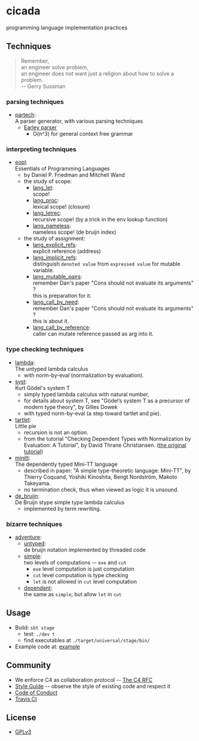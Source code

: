 # cicada

programming language implementation practices

## Techniques

> Remember,<br>
> an engineer solve problem,<br>
> an engineer does not want just a religion about how to solve a problem.<br>
> -- Gerry Sussman

### parsing techniques

- [partech](https://github.com/xieyuheng/cicada/tree/master/src/main/scala/xieyuheng/partech):<br>
  A parser generator, with various parsing techniques
  - [Earley parser](https://github.com/xieyuheng/cicada/tree/master/src/main/scala/xieyuheng/partech/parsing_techniques/Earley.scala)
    - O(n^3) for general context free grammar

### interpreting techniques

- [eopl](https://github.com/xieyuheng/cicada/tree/master/src/main/scala/xieyuheng/eopl):<br>
  Essentials of Programming Languages
  - by Daniel P. Friedman and Mitchell Wand
  - the study of scope:
    - [lang_let](https://github.com/xieyuheng/cicada/tree/master/src/main/scala/xieyuheng/eopl/lang_let):<br>
      scope!
    - [lang_proc](https://github.com/xieyuheng/cicada/tree/master/src/main/scala/xieyuheng/eopl/lang_proc):<br>
      lexical scope! (closure)
    - [lang_letrec](https://github.com/xieyuheng/cicada/tree/master/src/main/scala/xieyuheng/eopl/lang_letrec):<br>
      recursive scope! (by a trick in the env lookup function)
    - [lang_nameless](https://github.com/xieyuheng/cicada/tree/master/src/main/scala/xieyuheng/eopl/lang_nameless):<br>
      nameless scope! (de bruijn index)
  - the study of assignment:
    - [lang_explicit_refs](https://github.com/xieyuheng/cicada/tree/master/src/main/scala/xieyuheng/eopl/lang_explicit_refs):<br>
      explicit reference (address)
    - [lang_implicit_refs](https://github.com/xieyuheng/cicada/tree/master/src/main/scala/xieyuheng/eopl/lang_implicit_refs):<br>
      distinguish `denoted value` from `expressed value` for mutable variable.
    - [lang_mutable_pairs](https://github.com/xieyuheng/cicada/tree/master/src/main/scala/xieyuheng/eopl/lang_mutable_pairs):<br>
      remember Dan's paper "Cons should not evaluate its arguments" ? <br>
      this is preparation for it.
    - [lang_call_by_need](https://github.com/xieyuheng/cicada/tree/master/src/main/scala/xieyuheng/eopl/lang_call_by_need):<br>
      remember Dan's paper "Cons should not evaluate its arguments" ? <br>
      this is about it.
    - [lang_call_by_reference](https://github.com/xieyuheng/cicada/tree/master/src/main/scala/xieyuheng/eopl/lang_call_by_reference):<br>
      caller can mutate reference passed as arg into it.

### type checking techniques

- [lambda](https://github.com/xieyuheng/cicada/tree/master/src/main/scala/xieyuheng/lambda):<br>
  The untyped lambda calculus
  - with norm-by-eval (normalization by evaluation).
- [syst](https://github.com/xieyuheng/cicada/tree/master/src/main/scala/xieyuheng/syst):<br>
  Kurt Gödel's system T
  - simply typed lambda calculus with natural number,
  - for details about system T, see "Gödel’s system T as a precursor of modern type theory", by Gilles Dowek
  - with typed norm-by-eval (a step toward tartlet and pie).
- [tartlet](https://github.com/xieyuheng/cicada/tree/master/src/main/scala/xieyuheng/tartlet):<br>
  Little pie
  - recursion is not an option.
  - from the tutorial "Checking Dependent Types with Normalization by Evaluation: A Tutorial",
    by David Thrane Christiansen.
    ([the original tutorial](http://davidchristiansen.dk/tutorials/nbe))
- [minitt](https://github.com/xieyuheng/cicada/tree/master/src/main/scala/xieyuheng/minitt):<br>
  The dependently typed Mini-TT language
  - described in paper: "A simple type-theoretic language: Mini-TT",
    by Thierry Coquand, Yoshiki Kinoshita, Bengt Nordström, Makoto Takeyama.
  - no termination check, thus when viewed as logic it is unsound.
- [de_bruijn](https://github.com/xieyuheng/cicada/tree/master/src/main/scala/xieyuheng/de_bruijn):<br>
  De Bruijn stype simple type lambda calculus
  - implemented by term rewriting.

### bizarre techniques

- [adventure](https://github.com/xieyuheng/cicada/tree/master/src/main/scala/xieyuheng/adventure):<br>
  - [untyped](https://github.com/xieyuheng/cicada/tree/master/src/main/scala/xieyuheng/adventure/untyped):<br>
    de bruijn notation implemented by threaded code
  - [simple](https://github.com/xieyuheng/cicada/tree/master/src/main/scala/xieyuheng/adventure/simple):<br>
    two levels of computations -- `exe` and `cut`
    - `exe` level computation is just computation
    - `cut` level computation is type checking
    - `let` is not allowed in `cut` level computation
  - [dependent](https://github.com/xieyuheng/cicada/tree/master/src/main/scala/xieyuheng/adventure/dependent):<br>
    the same as `simple`, but allow `let` in `cut`

## Usage

- Build: `sbt stage`
  - test: `./dev t`
  - find executables at `./target/universal/stage/bin/`
- Example code at: [example](https://github.com/xieyuheng/cicada/tree/master/example)

## Community

- We enforce C4 as collaboration protocol -- [The C4 RFC](https://rfc.zeromq.org/spec:42/C4)
- [Style Guide](STYLE-GUIDE.md) -- observe the style of existing code and respect it
- [Code of Conduct](CODE-OF-CONDUCT.md)
- [Travis CI](https://travis-ci.org/xieyuheng/cicada)

## License

- [GPLv3](LICENSE)
